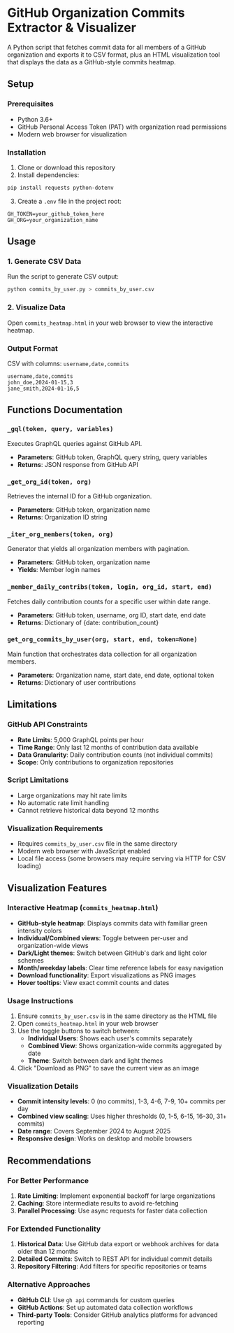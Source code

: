 # GitHub Organization Commits Extractor & Visualizer

A Python script that fetches commit data for all members of a GitHub organization and exports it to CSV format, plus an HTML visualization tool that displays the data as a GitHub-style commits heatmap.

## Setup

### Prerequisites
- Python 3.6+
- GitHub Personal Access Token (PAT) with organization read permissions
- Modern web browser for visualization

### Installation

1. Clone or download this repository
2. Install dependencies:
```bash
pip install requests python-dotenv
```

3. Create a `.env` file in the project root:
```
GH_TOKEN=your_github_token_here
GH_ORG=your_organization_name
```

## Usage

### 1. Generate CSV Data
Run the script to generate CSV output:
```bash
python commits_by_user.py > commits_by_user.csv
```

### 2. Visualize Data
Open `commits_heatmap.html` in your web browser to view the interactive heatmap.

### Output Format
CSV with columns: `username,date,commits`
```csv
username,date,commits
john_doe,2024-01-15,3
jane_smith,2024-01-16,5
```

## Functions Documentation

### `_gql(token, query, variables)`
Executes GraphQL queries against GitHub API.
- **Parameters**: GitHub token, GraphQL query string, query variables
- **Returns**: JSON response from GitHub API

### `_get_org_id(token, org)`
Retrieves the internal ID for a GitHub organization.
- **Parameters**: GitHub token, organization name
- **Returns**: Organization ID string

### `_iter_org_members(token, org)`
Generator that yields all organization members with pagination.
- **Parameters**: GitHub token, organization name  
- **Yields**: Member login names

### `_member_daily_contribs(token, login, org_id, start, end)`
Fetches daily contribution counts for a specific user within date range.
- **Parameters**: GitHub token, username, org ID, start date, end date
- **Returns**: Dictionary of {date: contribution_count}

### `get_org_commits_by_user(org, start, end, token=None)`
Main function that orchestrates data collection for all organization members.
- **Parameters**: Organization name, start date, end date, optional token
- **Returns**: Dictionary of user contributions

## Limitations

### GitHub API Constraints
- **Rate Limits**: 5,000 GraphQL points per hour
- **Time Range**: Only last 12 months of contribution data available
- **Data Granularity**: Daily contribution counts (not individual commits)
- **Scope**: Only contributions to organization repositories

### Script Limitations
- Large organizations may hit rate limits
- No automatic rate limit handling
- Cannot retrieve historical data beyond 12 months

### Visualization Requirements
- Requires `commits_by_user.csv` file in the same directory
- Modern web browser with JavaScript enabled
- Local file access (some browsers may require serving via HTTP for CSV loading)

## Visualization Features

### Interactive Heatmap (`commits_heatmap.html`)
- **GitHub-style heatmap**: Displays commits data with familiar green intensity colors
- **Individual/Combined views**: Toggle between per-user and organization-wide views
- **Dark/Light themes**: Switch between GitHub's dark and light color schemes
- **Month/weekday labels**: Clear time reference labels for easy navigation
- **Download functionality**: Export visualizations as PNG images
- **Hover tooltips**: View exact commit counts and dates

### Usage Instructions
1. Ensure `commits_by_user.csv` is in the same directory as the HTML file
2. Open `commits_heatmap.html` in your web browser
3. Use the toggle buttons to switch between:
   - **Individual Users**: Shows each user's commits separately
   - **Combined View**: Shows organization-wide commits aggregated by date
   - **Theme**: Switch between dark and light themes
4. Click "Download as PNG" to save the current view as an image

### Visualization Details
- **Commit intensity levels**: 0 (no commits), 1-3, 4-6, 7-9, 10+ commits per day
- **Combined view scaling**: Uses higher thresholds (0, 1-5, 6-15, 16-30, 31+ commits)
- **Date range**: Covers September 2024 to August 2025
- **Responsive design**: Works on desktop and mobile browsers

## Recommendations

### For Better Performance
1. **Rate Limiting**: Implement exponential backoff for large organizations
2. **Caching**: Store intermediate results to avoid re-fetching
3. **Parallel Processing**: Use async requests for faster data collection

### For Extended Functionality
1. **Historical Data**: Use GitHub data export or webhook archives for data older than 12 months
2. **Detailed Commits**: Switch to REST API for individual commit details
3. **Repository Filtering**: Add filters for specific repositories or teams

### Alternative Approaches
- **GitHub CLI**: Use `gh api` commands for custom queries
- **GitHub Actions**: Set up automated data collection workflows
- **Third-party Tools**: Consider GitHub analytics platforms for advanced reporting